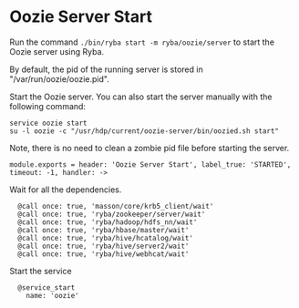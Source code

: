 
# Oozie Server Start

Run the command `./bin/ryba start -m ryba/oozie/server` to start the Oozie
server using Ryba.

By default, the pid of the running server is stored in
"/var/run/oozie/oozie.pid".
    
Start the Oozie server. You can also start the server manually with the
following command:

```
service oozie start
su -l oozie -c "/usr/hdp/current/oozie-server/bin/oozied.sh start"
```

Note, there is no need to clean a zombie pid file before starting the server.
    
    module.exports = header: 'Oozie Server Start', label_true: 'STARTED', timeout: -1, handler: ->

Wait for all the dependencies.

      @call once: true, 'masson/core/krb5_client/wait'
      @call once: true, 'ryba/zookeeper/server/wait'
      @call once: true, 'ryba/hadoop/hdfs_nn/wait'
      @call once: true, 'ryba/hbase/master/wait'
      @call once: true, 'ryba/hive/hcatalog/wait'
      @call once: true, 'ryba/hive/server2/wait'
      @call once: true, 'ryba/hive/webhcat/wait'

Start the service

      @service_start
        name: 'oozie'
